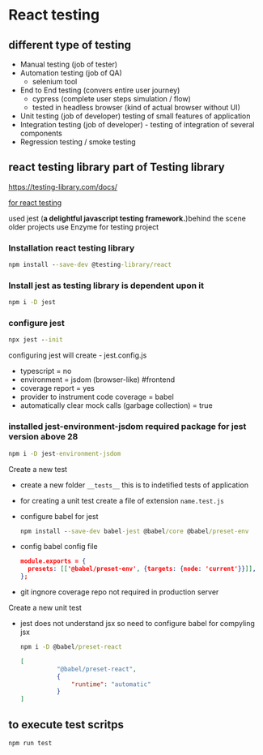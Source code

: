 # React testing

## different type of testing

- Manual testing (job of tester)
- Automation testing (job of QA)
  - selenium tool
- End to End testing (convers entire user journey)
  - cypress (complete user steps simulation / flow)
  - tested in headless browser (kind of actual browser without UI)
- Unit testing (job of developer) testing of small features of application
- Integration testing (job of developer) - testing of integration of several components
- Regression testing / smoke testing

## react testing library part of Testing library

<https://testing-library.com/docs/>

[for react testing](https://testing-library.com/docs/react-testing-library/intro)  

used jest (**a delightful javascript testing framework.**)behind the scene
older projects use Enzyme for testing project

### Installation react testing library

```cmd
npm install --save-dev @testing-library/react
```

### Install jest as testing library is dependent upon it

```cmd
npm i -D jest
```

### configure jest

```cmd
npx jest --init
```

configuring jest will create - jest.config.js

- typescript = no
- environment = jsdom (browser-like) #frontend
- coverage report = yes
- provider to instrument code coverage = babel
- automatically clear mock calls (garbage collection) = true

### installed jest-environment-jsdom required package for jest version above 28

```cmd
npm i -D jest-environment-jsdom
```

Create a new test

- create a new folder ```__tests__``` this is to indetified tests of application
- for creating a unit test create a file of extension ```name.test.js```
- configure babel for jest

  ```cmd
  npm install --save-dev babel-jest @babel/core @babel/preset-env
  ```

- config babel config file

  ```json
  module.exports = {
    presets: [['@babel/preset-env', {targets: {node: 'current'}}]],
  };
  ```

- git ingnore coverage repo not required in production server

Create a new unit test

- jest does not understand jsx so need to configure babel for compyling jsx

  ```cmd
  npm i -D @babel/preset-react
  ```

  ```json
  [
            "@babel/preset-react",
            {
                "runtime": "automatic"
            }
  ]
  ```

## to execute test scritps

```
npm run test
```
